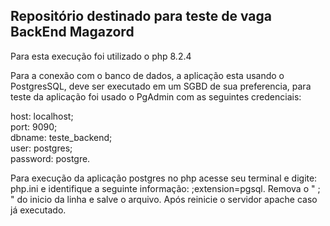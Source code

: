 ## Repositório destinado para teste de vaga BackEnd Magazord

Para esta execução foi utilizado o php 8.2.4

Para a conexão com o banco de dados, a aplicação esta usando o PostgresSQL, deve ser executado em um SGBD de sua preferencia, para teste da aplicação foi usado o PgAdmin com as seguintes credenciais:    

host: localhost;  
port: 9090;  
dbname: teste_backend;  
user: postgres;  
password: postgre.

Para execução da aplicação postgres no php acesse seu terminal e digite: php.ini e identifique a seguinte informação: ;extension=pgsql. Remova o " ; " do inicio da linha e salve o arquivo. Após reinicie o servidor apache caso já executado.

